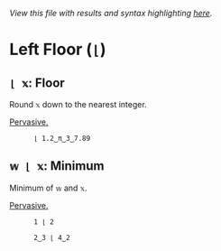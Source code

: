 *View this file with results and syntax highlighting [here](https://mlochbaum.github.io/BQN/help/floor_minimum.html).*

# Left Floor (`⌊`)

## `⌊ 𝕩`: Floor

Round `𝕩` down to the nearest integer.

[Pervasive.](../doc/arithmetic.md#pervasion)

          ⌊ 1.2‿π‿3‿7.89



## `𝕨 ⌊ 𝕩`: Minimum

Minimum of `𝕨` and `𝕩`.

[Pervasive.](../doc/arithmetic.md#pervasion)

          1 ⌊ 2

          2‿3 ⌊ 4‿2
